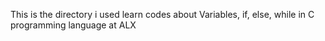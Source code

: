 This is the directory i used learn codes about Variables, if, else, while in C programming language at ALX
